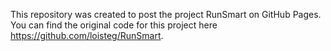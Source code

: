 This repository was created to post the project RunSmart on GitHub Pages. You can find the original code for this project here https://github.com/loisteg/RunSmart.